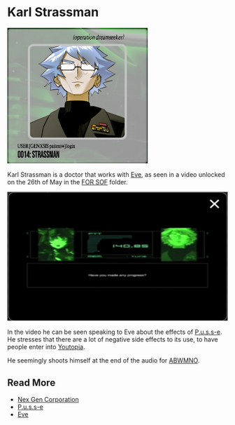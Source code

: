 # Karl Strassman

![strassman.png](../../Resources/characters/strassman/strassman.png)

Karl Strassman is a doctor that works with [Eve](eve), as seen in a 
video unlocked on the 26th of May in the [FOR SOF](../files/for-sof) folder.

![Strassman in a conversation with Eve.png](../../Resources/characters/strassman/strassman_video.png)

In the video he can be seen speaking to Eve about the effects of [P.u.s.s-e](../lore/pusse). 
He stresses that there are a lot of negative side effects to its use, to have people 
enter into [Youtopia](../lore/youtopia).

He seemingly shoots himself at the end of the audio for [ABWMNO](../music/song-abwmno).

## Read More

- [Nex Gen Corporation](../lore/nex-gen-corporation)
- [P.u.s.s-e](../lore/pusse)
- [Eve](eve)